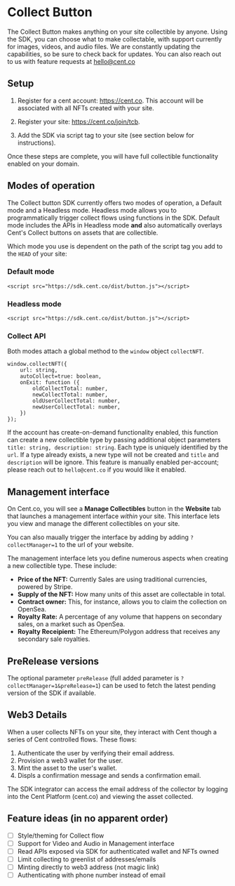 # Collect Button

The Collect Button makes anything on your site collectible by anyone. Using the SDK, you can choose what to make collectable, with support currently for images, videos, and audio files. We are constantly updating the capabilities, so be sure to check back for updates. You can also reach out to us with feature requests at hello@cent.co

## Setup
1. Register for a cent account: https://cent.co. This account will be associated with all NFTs created with your site.

2. Register your site: https://cent.co/join/tcb.

3. Add the SDK via script tag to your site (see section below for instructions).

Once these steps are complete, you will have full collectible functionality enabled on your domain.

## Modes of operation

The Collect button SDK currently offers two modes of operation, a Default mode and a Headless mode. Headless mode allows you to programmatically trigger collect flows using functions in the SDK. Default mode includes the APIs in Headless mode **and** also automatically overlays Cent's Collect buttons on assets that are collectible.

Which mode you use is dependent on the path of the script tag you add to the `HEAD` of your site:

### Default mode

```
<script src="https://sdk.cent.co/dist/button.js"></script>
```

### Headless mode

```
<script src="https://sdk.cent.co/dist/button.js"></script>
```

### Collect API

Both modes attach a global method to the `window` object `collectNFT`.

```
window.collectNFT({
	url: string,
	autoCollect=true: boolean,
	onExit: function ({
		oldCollectTotal: number,
		newCollectTotal: number,
		oldUserCollectTotal: number,
		newUserCollectTotal: number,
	})
});
```

If the account has create-on-demand functionality enabled, this function can create a new collectible type by passing additional object parameters `title: string, description: string`. Each type is uniquely identified by the `url`. If a type already exists, a new type will not be created and `title` and `description` will be ignore. This feature is manually enabled per-account; please reach out to `hello@cent.co` if you would like it enabled.

## Management interface

On Cent.co, you will see a **Manage Collectibles** button in the **Website** tab that launches a management interface _within_ your site. This interface lets you view and manage the different collectibles on your site.

You can also maually trigger the interface by adding by adding `?collectManager=1` to the url of your website.

The management interface lets you define numerous aspects when creating a new collectible type. These include:

- **Price of the NFT:** Currently Sales are using traditional currencies, powered by Stripe.
- **Supply of the NFT:** How many units of this asset are collectable in total.
- **Contract owner:** This, for instance, allows you to claim the collection on OpenSea.
- **Royalty Rate:** A percentage of any volume that happens on secondary sales, on a market such as OpenSea.
- **Royalty Receipient:** The Ethereum/Polygon address that receives any secondary sale royalties.


## PreRelease versions

The optional parameter `preRelease` (full added parameter is `?collectManager=1&preRelease=1`) can be used to fetch the latest pending version of the SDK if available.

## Web3 Details

When a user collects NFTs on your site, they interact with Cent though a series of Cent controlled flows. These flows:

1. Authenticate the user by verifying their email address.
2. Provision a web3 wallet for the user.
3. Mint the asset to the user's wallet.
4. Displs a confirmation message and sends a confirmation email.

The SDK integrator can access the email address of the collector by logging into the Cent Platform (cent.co) and viewing the asset collected.

## Feature ideas (in no apparent order)
- [ ] Style/theming for Collect flow
- [ ] Support for Video and Audio in Management interface
- [ ] Read APIs exposed via SDK for authenticated wallet and NFTs owned
- [ ] Limit collecting to greenlist of addresses/emails
- [ ] Minting directly to web3 address (not magic link)
- [ ] Authenticating with phone number instead of email
